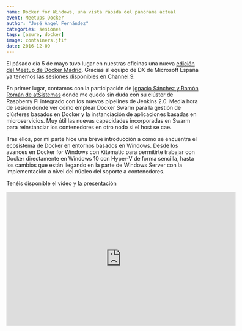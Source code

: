 ```yaml
---
name: Docker for Windows, una vista rápida del panorama actual
event: Meetups Docker
author: "José Ángel Fernández"
categories: sesiones
tags: [azure, docker]
image: containers.jfif
date: 2016-12-09
---
```



El pásado día 5 de mayo tuvo lugar en nuestras oficinas una nueva [edición del Meetup de Docker Madrid](http://www.meetup.com/Docker-Madrid/events/229959177/). Gracias al equipo de DX de Microsoft España ya tenemos [las sesiones disponibles en Channel 9](https://channel9.msdn.com/Events/Microsoft-Spain-Events/Docker-Meetup-at-Microsoft-Auditorium/).

En primer lugar, contamos con la participación de [Ignacio Sánchez y Ramón Román de atSistemas](https://channel9.msdn.com/Events/Microsoft-Spain-Events/Docker-Meetup-at-Microsoft-Auditorium/Dynamic-instantiation-of-microservices-using-Docker-Swarm) donde me quedo sin duda con su clúster de Raspberry Pi integrado con los nuevos pipelines de Jenkins 2.0. Media hora de sesión donde ver cómo emplear Docker Swarm para la gestión de clústeres basados en Docker y la instanciación de aplicaciones basadas en microservicios. Muy útil las nuevas capacidades incorporadas en Swarm para reinstanciar los contenedores en otro nodo si el host se cae.

Tras ellos, por mi parte hice una breve introducción a cómo se encuentra el ecosistema de Docker en entornos basados en Windows. Desde los avances en Docker for Windows con Kitematic para permitirte trabajar con Docker directamente en Windows 10 con Hyper-V de forma sencilla, hasta los cambios que están llegando en la parte de Windows Server con la implementación a nivel del núcleo del soporte a contenedores.

Tenéis disponible el vídeo y [la presentación](https://docs.com/jangelfdez/4337/docker-meetup-docker-for-windows)

<iframe src="https://channel9.msdn.com/Events/Microsoft-Spain-Events/Docker-Meetup-at-Microsoft-Auditorium/Docker-for-Windows/player" width="600" height="350" allowfullscreen="" frameborder="0"></iframe>